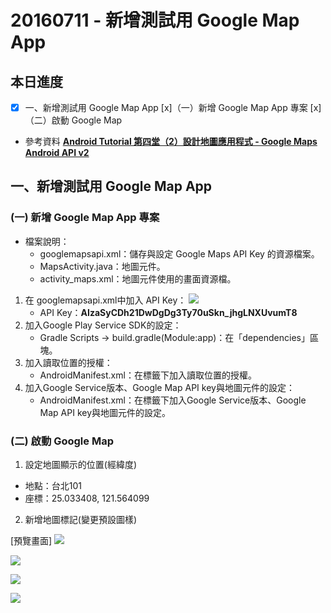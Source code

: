 # 20160711 - 新增測試用 Google Map App    

## 本日進度
- [x] 一、新增測試用 Google Map App
	[x]（一）新增 Google Map App 專案
	[x]（二）啟動 Google Map

- 參考資料
  	**[Android Tutorial 第四堂（2）設計地圖應用程式 - Google Maps Android API v2](http://www.codedata.com.tw/mobile/android-tutorial-the-4th-class-google-maps-android-api-v2/)**


## 一、新增測試用 Google Map App
### (一) 新增 Google Map App 專案
* 檔案說明：
	* googlemapsapi.xml：儲存與設定 Google Maps API Key 的資源檔案。
	* MapsActivity.java：地圖元件。
	* activity_maps.xml：地圖元件使用的畫面資源檔。
1. 在 googlemapsapi.xml中加入 API Key：
![](/20160711/assets/1.png)
	* API Key：**AIzaSyCDh21DwDgDg3Ty70uSkn_jhgLNXUvumT8**
2. 加入Google Play Service SDK的設定：
	* Gradle Scripts -> build.gradle(Module:app)：在「dependencies」區塊。
3. 加入讀取位置的授權：
	* AndroidManifest.xml：在<manifest>標籤下加入讀取位置的授權。
4. 加入Google Service版本、Google Map API key與地圖元件的設定：
	* AndroidManifest.xml：在<application>標籤下加入Google Service版本、Google Map API key與地圖元件的設定。


### (二) 啟動 Google Map
1. 設定地圖顯示的位置(經緯度)
* 地點：台北101
* 座標：25.033408, 121.564099
2. 新增地圖標記(變更預設圖樣)


[預覽畫面]
![](/20160711/assets/Screenshot_20160711-160546.png)

![](/20160711/assets/Screenshot_20160711-160555.png)

![](/20160711/assets/Screenshot_20160711-160605.png)

![](/20160711/assets/Screenshot_20160711-160626.png)




